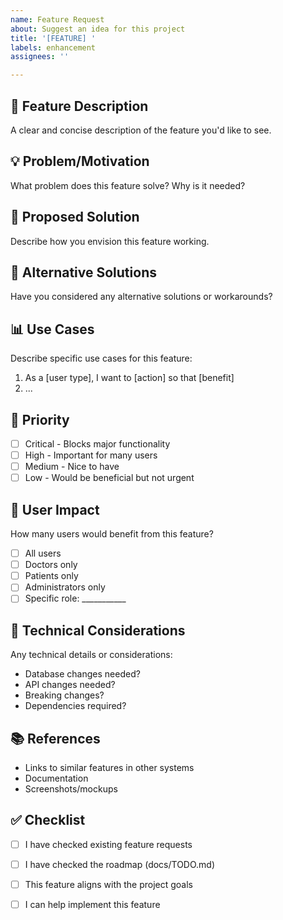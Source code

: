 ```yaml
---
name: Feature Request
about: Suggest an idea for this project
title: '[FEATURE] '
labels: enhancement
assignees: ''

---
```


## 🎯 Feature Description
A clear and concise description of the feature you'd like to see.

## 💡 Problem/Motivation
What problem does this feature solve? Why is it needed?

## 🎨 Proposed Solution
Describe how you envision this feature working.

## 🔄 Alternative Solutions
Have you considered any alternative solutions or workarounds?

## 📊 Use Cases
Describe specific use cases for this feature:
1. As a [user type], I want to [action] so that [benefit]
2. ...

## 🎯 Priority
- [ ] Critical - Blocks major functionality
- [ ] High - Important for many users
- [ ] Medium - Nice to have
- [ ] Low - Would be beneficial but not urgent

## 📱 User Impact
How many users would benefit from this feature?
- [ ] All users
- [ ] Doctors only
- [ ] Patients only
- [ ] Administrators only
- [ ] Specific role: ___________

## 🔧 Technical Considerations
Any technical details or considerations:
- Database changes needed?
- API changes needed?
- Breaking changes?
- Dependencies required?

## 📚 References
- Links to similar features in other systems
- Documentation
- Screenshots/mockups

## ✅ Checklist
- [ ] I have checked existing feature requests
- [ ] I have checked the roadmap (docs/TODO.md)
- [ ] This feature aligns with the project goals
- [ ] I can help implement this feature


